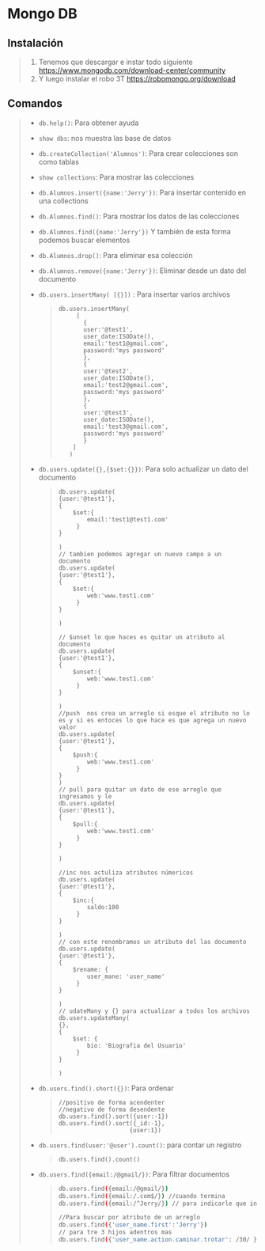 # Mongo DB

## Instalación 

> 1. Tenemos que descargar e instar todo siguiente https://www.mongodb.com/download-center/community
> 2. Y luego instalar el  robo 3T https://robomongo.org/download
>



## Comandos

> * `db.help()`: Para obtener ayuda
>
> * `show dbs`: nos muestra las base de datos 
>
> * `db.createCollection('Alumnos')`: Para crear colecciones son como tablas
>
> * `show collections`: Para mostrar las colecciones 
>
> * `db.Alumnos.insert({name:'Jerry'})`: Para insertar contenido en una collections
>
> * `db.Alumnos.find()`:  Para mostrar los datos de las colecciones 
>
> * `db.Alumnos.find({name:'Jerry'})` Y  también de esta forma podemos buscar elementos 
>
> * `db.Alumnos.drop()`: Para eliminar esa colección 
>
> * `db.Alumnos.remove({name:'Jerry'})`: Eliminar desde un dato del documento
>
> * `db.users.insertMany(
>         [{}])` : Para insertar varios archivos
>
>   >```mariadb
>   >db.users.insertMany(
>   >      [
>   >        {
>   >        user:'@test1',
>   >        user_date:ISODate(),
>   >        email:'test1@gmail.com',
>   >        password:'mys password'
>   >        },
>   >        {
>   >        user:'@test2',
>   >        user_date:ISODate(),
>   >        email:'test2@gmail.com',
>   >        password:'mys password'
>   >        },
>   >        {
>   >        user:'@test3',
>   >        user_date:ISODate(),
>   >        email:'test3@gmail.com',
>   >        password:'mys password'
>   >        }
>   >     ]
>   >    )
>   >```
>
> * `db.users.update({},{$set:{}})`: Para solo actualizar un dato del documento 
>
>   > ```mariadb
>   > db.users.update(
>   > {user:'@test1'},
>   > { 
>   >     $set:{
>   >         email:'test1@test1.com'
>   >      }
>   > }
>   > 
>   > )
>   > // tambien podemos agregar un nuevo campo a un documento 
>   > db.users.update(
>   > {user:'@test1'},
>   > { 
>   >     $set:{
>   >         web:'www.test1.com'
>   >      }
>   > }
>   > 
>   > )
>   > 
>   > // $unset lo que haces es quitar un atributo al documento 
>   > db.users.update(
>   > {user:'@test1'},
>   > { 
>   >     $unset:{
>   >         web:'www.test1.com'
>   >      }
>   > }
>   > 
>   > )
>   > //push  nos crea un arreglo si esque el atributo no lo es y si es entoces lo que hace es que agrega un nuevo valor 
>   > db.users.update(
>   > {user:'@test1'},
>   > { 
>   >     $push:{
>   >         web:'www.test1.com'
>   >      }
>   > }
>   > )
>   > // pull para quitar un dato de ese arreglo que ingresamos y le 
>   > db.users.update(
>   > {user:'@test1'},
>   > { 
>   >     $pull:{
>   >         web:'www.test1.com'
>   >      }
>   > }
>   > 
>   > )
>   > 
>   > //inc nos actuliza atributos númericos 
>   > db.users.update(
>   > {user:'@test1'},
>   > { 
>   >     $inc:{
>   >         saldo:100
>   >      }
>   > }
>   > 
>   > )
>   > // con este renombramos un atributo del las documento 
>   > db.users.update(
>   > {user:'@test1'},
>   > { 
>   >     $rename: {
>   >         user_mane: 'user_name'
>   >      }
>   > }
>   > 
>   > )
>   > // udateMany y {} para actualizar a todos los archivos
>   > db.users.updateMany(
>   > {},
>   > { 
>   >     $set: {
>   >         bio: 'Biografia del Usuario'
>   >      }
>   > }
>   > 
>   > )
>   > ```
>
> * `db.users.find().short({})`: Para ordenar 
>
>   > ```mariadb
>   > //positivo de forma acendenter
>   > //negativo de forma desendente
>   > db.users.find().sort({user:-1})
>   > db.users.find().sort({_id:-1},
>   >                     {user:1})
>   > ```
>
> * `db.users.find(user:'@user').count()`: para contar un registro 
>
>   > ```mariadb
>   > db.users.find().count()
>   > 
>   > ```
>
> * `db.users.find({email:/@gmail/})`: Para filtrar documentos
>
>   > ```bash
>   > db.users.find({email:/@gmail/})
>   > db.users.find({email:/.com$/}) //cuando termina
>   > db.users.find({email:/^Jerry/}) // para indicarle que inicia con
>   > 
>   > //Para buscar por atributo de un arreglo
>   > db.users.find({'user_name.first':'Jerry'})
>   > // para tre 3 hijos adentros mas 
>   > db.users.find({'user_name.action.caminar.trotar': /30/ })
>   > ```
>   >
>   > 




